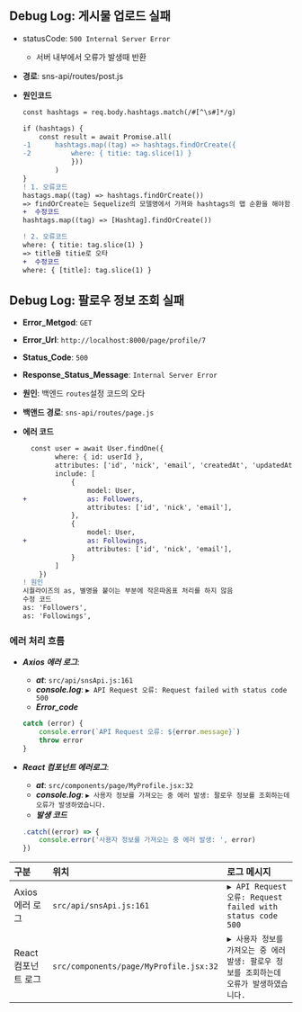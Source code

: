 ## Debug Log: 게시물 업로드 실패

-   statusCode: `500 Internal Server Error`
    -   서버 내부에서 오류가 발생때 반환
-   **경로**: sns-api/routes/post.js
-   **원인코드**

    ```diff
    const hashtags = req.body.hashtags.match(/#[^\s#]*/g)

    if (hashtags) {
        const result = await Promise.all(
    -1      hashtags.map((tag) => hashtags.findOrCreate({
    -2          where: { titie: tag.slice(1) }
                }))
            )
    }
    ! 1. 오류코드
    hastags.map((tag) => hashtags.findOrCreate())
    => findOrCreate는 Sequelize의 모델명에서 가져와 hashtags의 맵 순환을 해야함
    +  수정코드
    hashtags.map((tag) => [Hashtag].findOrCreate())

    ! 2. 오류코드
    where: { titie: tag.slice(1) }
    => title을 titie로 오타
    +  수정코드
    where: { [title]: tag.slice(1) }
    ```

## Debug Log: 팔로우 정보 조회 실패

-   **Error_Metgod**: `GET`
-   **Error_Url**: `http://localhost:8000/page/profile/7`
-   **Status_Code**: `500`
-   **Response_Status_Message**: `Internal Server Error`

-   **원인**: 백엔드 `routes`설정 코드의 오타
-   **백앤드 경로**: `sns-api/routes/page.js`
-   **에러 코드**
    ```diff
      const user = await User.findOne({
            where: { id: userId },
            attributes: ['id', 'nick', 'email', 'createdAt', 'updatedAt'],
            include: [
                {
                    model: User,
    +               as: Followers,
                    attributes: ['id', 'nick', 'email'],
                },
                {
                    model: User,
    +               as: Followings,
                    attributes: ['id', 'nick', 'email'],
                }
            ]
        })
    ! 원인
    시퀄라이즈의 as, 별명을 붙이는 부분에 작은따옴표 처리를 하지 않음
    수정 코드
    as: 'Followers',
    as: 'Followings',
    ```

### 에러 처리 흐름

-   **_Axios 에러 로그_**:

    -   **_at_**: `src/api/snsApi.js:161`
    -   **_console.log_**: `▶ API Request 오류: Request failed with status code 500`
    -   **_Error_code_**

    ```javascript
    catch (error) {
        console.error(`API Request 오류: ${error.message}`)
        throw error
    }
    ```

-   **_React 컴포넌트 에러로그_**:

    -   **_at_**: `src/components/page/MyProfile.jsx:32`
    -   **_console.log_**: `▶ 사용자 정보를 가져오는 중 에러 발생: 팔로우 정보를 조회하는데 오류가 발생하였습니다.`
    -   **_발생 코드_**

    ```javascript
    .catch((error) => {
        console.error('사용자 정보를 가져오는 중 에러 발생: ', error)
    })
    ```

| **구분**            | **위치**                               | **로그 메시지**                                                                          |
| :------------------ | :------------------------------------- | :--------------------------------------------------------------------------------------- |
| Axios 에러 로그     | `src/api/snsApi.js:161`                | `▶ API Request 오류: Request failed with status code 500`                                |
| React 컴포넌트 로그 | `src/components/page/MyProfile.jsx:32` | `▶ 사용자 정보를 가져오는 중 에러 발생: 팔로우 정보를 조회하는데 오류가 발생하였습니다.` |
